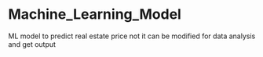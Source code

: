 # Machine_Learning_Model
ML model to predict real estate price not it can be modified for data analysis and get output

